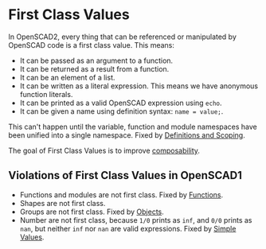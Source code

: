 # First Class Values

In OpenSCAD2, every thing that can be referenced or manipulated by OpenSCAD code is a first class value.
This means:
* It can be passed as an argument to a function.
* It can be returned as a result from a function.
* It can be an element of a list.
* It can be written as a literal expression.
  This means we have anonymous function literals.
* It can be printed as a valid OpenSCAD expression using `echo`.
* It can be given a name using definition syntax: `name = value;`.

This can't happen until the variable, function and module namespaces
have been unified into a single namespace.
Fixed by [Definitions and Scoping](Definitions_And_Scoping.md).

The goal of First Class Values is to improve [composability](Composable_Building_Blocks.md).

## Violations of First Class Values in OpenSCAD1

* Functions and modules are not first class. Fixed by [Functions](Functions.md).
* Shapes are not first class.
* Groups are not first class. Fixed by [Objects](Objects.md).
* Number are not first class,
  because `1/0` prints as `inf`,
  and `0/0` prints as `nan`,
  but neither `inf` nor `nan` are valid expressions.
  Fixed by [Simple Values](Simple_Values.md).

